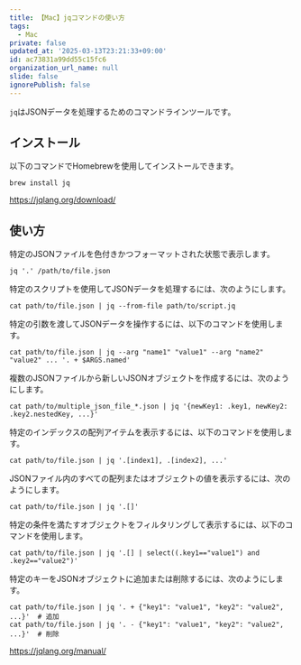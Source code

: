```yaml
---
title: 【Mac】jqコマンドの使い方
tags:
  - Mac
private: false
updated_at: '2025-03-13T23:21:33+09:00'
id: ac73831a99dd55c15fc6
organization_url_name: null
slide: false
ignorePublish: false
---
```

`jq`はJSONデータを処理するためのコマンドラインツールです。

## インストール

以下のコマンドでHomebrewを使用してインストールできます。

```terminal
brew install jq
```

https://jqlang.org/download/

## 使い方

特定のJSONファイルを色付きかつフォーマットされた状態で表示します。

```terminal
jq '.' /path/to/file.json
```

特定のスクリプトを使用してJSONデータを処理するには、次のようにします。

```terminal
cat path/to/file.json | jq --from-file path/to/script.jq
```

特定の引数を渡してJSONデータを操作するには、以下のコマンドを使用します。

```terminal
cat path/to/file.json | jq --arg "name1" "value1" --arg "name2" "value2" ... '. + $ARGS.named'
```

複数のJSONファイルから新しいJSONオブジェクトを作成するには、次のようにします。

```terminal
cat path/to/multiple_json_file_*.json | jq '{newKey1: .key1, newKey2: .key2.nestedKey, ...}'
```

特定のインデックスの配列アイテムを表示するには、以下のコマンドを使用します。

```terminal
cat path/to/file.json | jq '.[index1], .[index2], ...'
```

JSONファイル内のすべての配列またはオブジェクトの値を表示するには、次のようにします。

```terminal
cat path/to/file.json | jq '.[]'
```

特定の条件を満たすオブジェクトをフィルタリングして表示するには、以下のコマンドを使用します。

```terminal
cat path/to/file.json | jq '.[] | select((.key1=="value1") and .key2=="value2")'
```

特定のキーをJSONオブジェクトに追加または削除するには、次のようにします。

```terminal
cat path/to/file.json | jq '. + {"key1": "value1", "key2": "value2", ...}'  # 追加
cat path/to/file.json | jq '. - {"key1": "value1", "key2": "value2", ...}'  # 削除
```

https://jqlang.org/manual/

